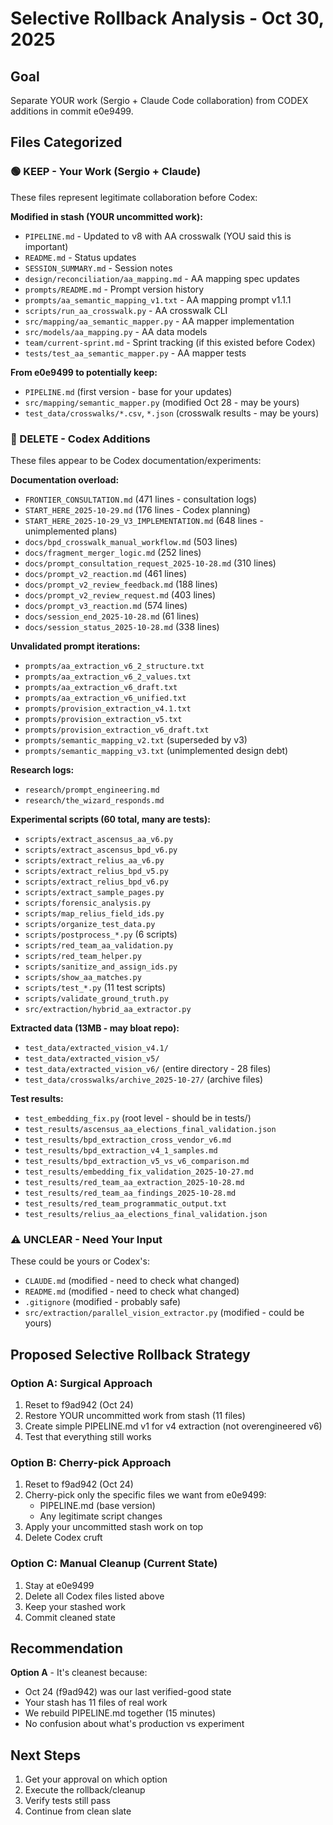 # Selective Rollback Analysis - Oct 30, 2025

## Goal
Separate YOUR work (Sergio + Claude Code collaboration) from CODEX additions in commit e0e9499.

## Files Categorized

### 🟢 KEEP - Your Work (Sergio + Claude)
These files represent legitimate collaboration before Codex:

**Modified in stash (YOUR uncommitted work):**
- `PIPELINE.md` - Updated to v8 with AA crosswalk (YOU said this is important)
- `README.md` - Status updates
- `SESSION_SUMMARY.md` - Session notes
- `design/reconciliation/aa_mapping.md` - AA mapping spec updates
- `prompts/README.md` - Prompt version history
- `prompts/aa_semantic_mapping_v1.txt` - AA mapping prompt v1.1.1
- `scripts/run_aa_crosswalk.py` - AA crosswalk CLI
- `src/mapping/aa_semantic_mapper.py` - AA mapper implementation
- `src/models/aa_mapping.py` - AA data models
- `team/current-sprint.md` - Sprint tracking (if this existed before Codex)
- `tests/test_aa_semantic_mapper.py` - AA mapper tests

**From e0e9499 to potentially keep:**
- `PIPELINE.md` (first version - base for your updates)
- `src/mapping/semantic_mapper.py` (modified Oct 28 - may be yours)
- `test_data/crosswalks/*.csv`, `*.json` (crosswalk results - may be yours)

### 🔴 DELETE - Codex Additions
These files appear to be Codex documentation/experiments:

**Documentation overload:**
- `FRONTIER_CONSULTATION.md` (471 lines - consultation logs)
- `START_HERE_2025-10-29.md` (176 lines - Codex planning)
- `START_HERE_2025-10-29_V3_IMPLEMENTATION.md` (648 lines - unimplemented plans)
- `docs/bpd_crosswalk_manual_workflow.md` (503 lines)
- `docs/fragment_merger_logic.md` (252 lines)
- `docs/prompt_consultation_request_2025-10-28.md` (310 lines)
- `docs/prompt_v2_reaction.md` (461 lines)
- `docs/prompt_v2_review_feedback.md` (188 lines)
- `docs/prompt_v2_review_request.md` (403 lines)
- `docs/prompt_v3_reaction.md` (574 lines)
- `docs/session_end_2025-10-28.md` (61 lines)
- `docs/session_status_2025-10-28.md` (338 lines)

**Unvalidated prompt iterations:**
- `prompts/aa_extraction_v6_2_structure.txt`
- `prompts/aa_extraction_v6_2_values.txt`
- `prompts/aa_extraction_v6_draft.txt`
- `prompts/aa_extraction_v6_unified.txt`
- `prompts/provision_extraction_v4.1.txt`
- `prompts/provision_extraction_v5.txt`
- `prompts/provision_extraction_v6_draft.txt`
- `prompts/semantic_mapping_v2.txt` (superseded by v3)
- `prompts/semantic_mapping_v3.txt` (unimplemented design debt)

**Research logs:**
- `research/prompt_engineering.md`
- `research/the_wizard_responds.md`

**Experimental scripts (60 total, many are tests):**
- `scripts/extract_ascensus_aa_v6.py`
- `scripts/extract_ascensus_bpd_v6.py`
- `scripts/extract_relius_aa_v6.py`
- `scripts/extract_relius_bpd_v5.py`
- `scripts/extract_relius_bpd_v6.py`
- `scripts/extract_sample_pages.py`
- `scripts/forensic_analysis.py`
- `scripts/map_relius_field_ids.py`
- `scripts/organize_test_data.py`
- `scripts/postprocess_*.py` (6 scripts)
- `scripts/red_team_aa_validation.py`
- `scripts/red_team_helper.py`
- `scripts/sanitize_and_assign_ids.py`
- `scripts/show_aa_matches.py`
- `scripts/test_*.py` (11 test scripts)
- `scripts/validate_ground_truth.py`
- `src/extraction/hybrid_aa_extractor.py`

**Extracted data (13MB - may bloat repo):**
- `test_data/extracted_vision_v4.1/`
- `test_data/extracted_vision_v5/`
- `test_data/extracted_vision_v6/` (entire directory - 28 files)
- `test_data/crosswalks/archive_2025-10-27/` (archive files)

**Test results:**
- `test_embedding_fix.py` (root level - should be in tests/)
- `test_results/ascensus_aa_elections_final_validation.json`
- `test_results/bpd_extraction_cross_vendor_v6.md`
- `test_results/bpd_extraction_v4_1_samples.md`
- `test_results/bpd_extraction_v5_vs_v6_comparison.md`
- `test_results/embedding_fix_validation_2025-10-27.md`
- `test_results/red_team_aa_extraction_2025-10-28.md`
- `test_results/red_team_aa_findings_2025-10-28.md`
- `test_results/red_team_programmatic_output.txt`
- `test_results/relius_aa_elections_final_validation.json`

### ⚠️ UNCLEAR - Need Your Input
These could be yours or Codex's:

- `CLAUDE.md` (modified - need to check what changed)
- `README.md` (modified - need to check what changed)
- `.gitignore` (modified - probably safe)
- `src/extraction/parallel_vision_extractor.py` (modified - could be yours)

## Proposed Selective Rollback Strategy

### Option A: Surgical Approach
1. Reset to f9ad942 (Oct 24)
2. Restore YOUR uncommitted work from stash (11 files)
3. Create simple PIPELINE.md v1 for v4 extraction (not overengineered v6)
4. Test that everything still works

### Option B: Cherry-pick Approach
1. Reset to f9ad942 (Oct 24)
2. Cherry-pick only the specific files we want from e0e9499:
   - PIPELINE.md (base version)
   - Any legitimate script changes
3. Apply your uncommitted stash work on top
4. Delete Codex cruft

### Option C: Manual Cleanup (Current State)
1. Stay at e0e9499
2. Delete all Codex files listed above
3. Keep your stashed work
4. Commit cleaned state

## Recommendation

**Option A** - It's cleanest because:
- Oct 24 (f9ad942) was our last verified-good state
- Your stash has 11 files of real work
- We rebuild PIPELINE.md together (15 minutes)
- No confusion about what's production vs experiment

## Next Steps

1. Get your approval on which option
2. Execute the rollback/cleanup
3. Verify tests still pass
4. Continue from clean slate
